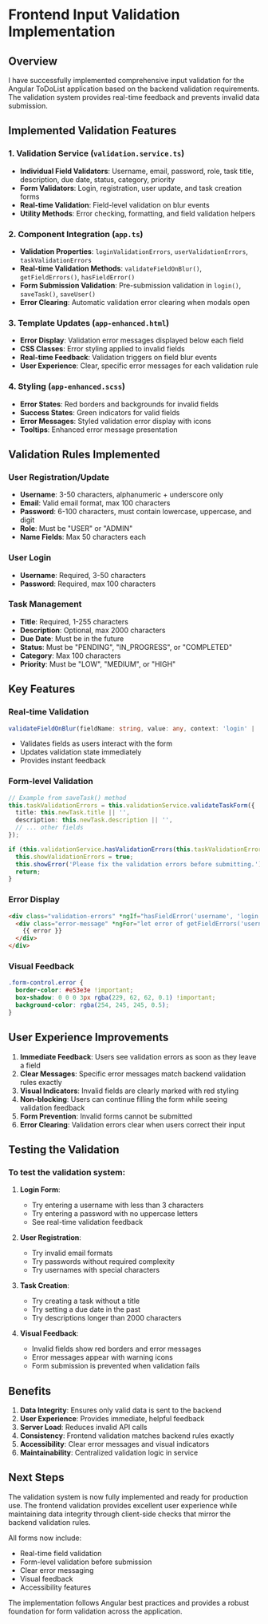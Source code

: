 # Frontend Input Validation Implementation

## Overview
I have successfully implemented comprehensive input validation for the Angular ToDoList application based on the backend validation requirements. The validation system provides real-time feedback and prevents invalid data submission.

## Implemented Validation Features

### 1. Validation Service (`validation.service.ts`)
- **Individual Field Validators**: Username, email, password, role, task title, description, due date, status, category, priority
- **Form Validators**: Login, registration, user update, and task creation forms
- **Real-time Validation**: Field-level validation on blur events
- **Utility Methods**: Error checking, formatting, and field validation helpers

### 2. Component Integration (`app.ts`)
- **Validation Properties**: `loginValidationErrors`, `userValidationErrors`, `taskValidationErrors`
- **Real-time Validation Methods**: `validateFieldOnBlur()`, `getFieldErrors()`, `hasFieldError()`
- **Form Submission Validation**: Pre-submission validation in `login()`, `saveTask()`, `saveUser()`
- **Error Clearing**: Automatic validation error clearing when modals open

### 3. Template Updates (`app-enhanced.html`)
- **Error Display**: Validation error messages displayed below each field
- **CSS Classes**: Error styling applied to invalid fields
- **Real-time Feedback**: Validation triggers on field blur events
- **User Experience**: Clear, specific error messages for each validation rule

### 4. Styling (`app-enhanced.scss`)
- **Error States**: Red borders and backgrounds for invalid fields
- **Success States**: Green indicators for valid fields
- **Error Messages**: Styled validation error display with icons
- **Tooltips**: Enhanced error message presentation

## Validation Rules Implemented

### User Registration/Update
- **Username**: 3-50 characters, alphanumeric + underscore only
- **Email**: Valid email format, max 100 characters
- **Password**: 6-100 characters, must contain lowercase, uppercase, and digit
- **Role**: Must be "USER" or "ADMIN"
- **Name Fields**: Max 50 characters each

### User Login
- **Username**: Required, 3-50 characters
- **Password**: Required, max 100 characters

### Task Management
- **Title**: Required, 1-255 characters
- **Description**: Optional, max 2000 characters
- **Due Date**: Must be in the future
- **Status**: Must be "PENDING", "IN_PROGRESS", or "COMPLETED"
- **Category**: Max 100 characters
- **Priority**: Must be "LOW", "MEDIUM", or "HIGH"

## Key Features

### Real-time Validation
```typescript
validateFieldOnBlur(fieldName: string, value: any, context: 'login' | 'register' | 'userUpdate' | 'task')
```
- Validates fields as users interact with the form
- Updates validation state immediately
- Provides instant feedback

### Form-level Validation
```typescript
// Example from saveTask() method
this.taskValidationErrors = this.validationService.validateTaskForm({
  title: this.newTask.title || '',
  description: this.newTask.description || '',
  // ... other fields
});

if (this.validationService.hasValidationErrors(this.taskValidationErrors)) {
  this.showValidationErrors = true;
  this.showError('Please fix the validation errors before submitting.');
  return;
}
```

### Error Display
```html
<div class="validation-errors" *ngIf="hasFieldError('username', 'login')">
  <div class="error-message" *ngFor="let error of getFieldErrors('username', 'login')">
    {{ error }}
  </div>
</div>
```

### Visual Feedback
```scss
.form-control.error {
  border-color: #e53e3e !important;
  box-shadow: 0 0 0 3px rgba(229, 62, 62, 0.1) !important;
  background-color: rgba(254, 245, 245, 0.5);
}
```

## User Experience Improvements

1. **Immediate Feedback**: Users see validation errors as soon as they leave a field
2. **Clear Messages**: Specific error messages match backend validation rules exactly
3. **Visual Indicators**: Invalid fields are clearly marked with red styling
4. **Non-blocking**: Users can continue filling the form while seeing validation feedback
5. **Form Prevention**: Invalid forms cannot be submitted
6. **Error Clearing**: Validation errors clear when users correct their input

## Testing the Validation

### To test the validation system:

1. **Login Form**:
   - Try entering a username with less than 3 characters
   - Try entering a password with no uppercase letters
   - See real-time validation feedback

2. **User Registration**:
   - Try invalid email formats
   - Try passwords without required complexity
   - Try usernames with special characters

3. **Task Creation**:
   - Try creating a task without a title
   - Try setting a due date in the past
   - Try descriptions longer than 2000 characters

4. **Visual Feedback**:
   - Invalid fields show red borders and error messages
   - Error messages appear with warning icons
   - Form submission is prevented when validation fails

## Benefits

1. **Data Integrity**: Ensures only valid data is sent to the backend
2. **User Experience**: Provides immediate, helpful feedback
3. **Server Load**: Reduces invalid API calls
4. **Consistency**: Frontend validation matches backend rules exactly
5. **Accessibility**: Clear error messages and visual indicators
6. **Maintainability**: Centralized validation logic in service

## Next Steps

The validation system is now fully implemented and ready for production use. The frontend validation provides excellent user experience while maintaining data integrity through client-side checks that mirror the backend validation rules.

All forms now include:
- Real-time field validation
- Form-level validation before submission
- Clear error messaging
- Visual feedback
- Accessibility features

The implementation follows Angular best practices and provides a robust foundation for form validation across the application.
